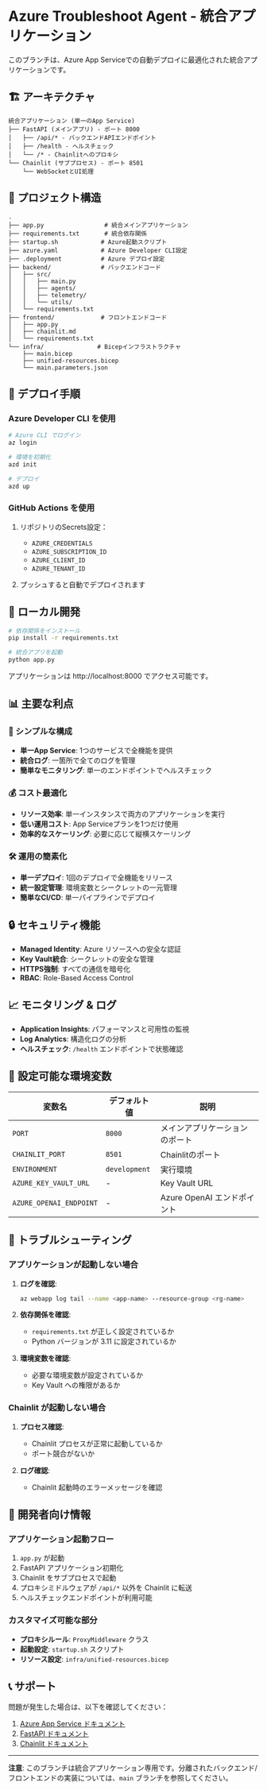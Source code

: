 # Azure Troubleshoot Agent - 統合アプリケーション

このブランチは、Azure App Serviceでの自動デプロイに最適化された統合アプリケーションです。

## 🏗️ アーキテクチャ

```
統合アプリケーション (単一のApp Service)
├── FastAPI (メインアプリ) - ポート 8000
│   ├── /api/* - バックエンドAPIエンドポイント
│   ├── /health - ヘルスチェック
│   └── /* - Chainlitへのプロキシ
└── Chainlit (サブプロセス) - ポート 8501
    └── WebSocketとUI処理
```

## 📁 プロジェクト構造

```
.
├── app.py                 # 統合メインアプリケーション
├── requirements.txt       # 統合依存関係
├── startup.sh            # Azure起動スクリプト
├── azure.yaml            # Azure Developer CLI設定
├── .deployment           # Azure デプロイ設定
├── backend/              # バックエンドコード
│   ├── src/
│   │   ├── main.py
│   │   ├── agents/
│   │   ├── telemetry/
│   │   └── utils/
│   └── requirements.txt
├── frontend/             # フロントエンドコード
│   ├── app.py
│   ├── chainlit.md
│   └── requirements.txt
└── infra/               # Bicepインフラストラクチャ
    ├── main.bicep
    ├── unified-resources.bicep
    └── main.parameters.json
```

## 🚀 デプロイ手順

### Azure Developer CLI を使用

```bash
# Azure CLI でログイン
az login

# 環境を初期化
azd init

# デプロイ
azd up
```

### GitHub Actions を使用

1. リポジトリのSecrets設定：
   - `AZURE_CREDENTIALS`
   - `AZURE_SUBSCRIPTION_ID`
   - `AZURE_CLIENT_ID`
   - `AZURE_TENANT_ID`

2. プッシュすると自動でデプロイされます

## 🔧 ローカル開発

```bash
# 依存関係をインストール
pip install -r requirements.txt

# 統合アプリを起動
python app.py
```

アプリケーションは http://localhost:8000 でアクセス可能です。

## 📊 主要な利点

### 🎯 シンプルな構成
- **単一App Service**: 1つのサービスで全機能を提供
- **統合ログ**: 一箇所で全てのログを管理
- **簡単なモニタリング**: 単一のエンドポイントでヘルスチェック

### 💰 コスト最適化
- **リソース効率**: 単一インスタンスで両方のアプリケーションを実行
- **低い運用コスト**: App Serviceプランを1つだけ使用
- **効率的なスケーリング**: 必要に応じて縦横スケーリング

### 🛠️ 運用の簡素化
- **単一デプロイ**: 1回のデプロイで全機能をリリース
- **統一設定管理**: 環境変数とシークレットの一元管理
- **簡単なCI/CD**: 単一パイプラインでデプロイ

## 🔒 セキュリティ機能

- **Managed Identity**: Azure リソースへの安全な認証
- **Key Vault統合**: シークレットの安全な管理
- **HTTPS強制**: すべての通信を暗号化
- **RBAC**: Role-Based Access Control

## 📈 モニタリング & ログ

- **Application Insights**: パフォーマンスと可用性の監視
- **Log Analytics**: 構造化ログの分析
- **ヘルスチェック**: `/health` エンドポイントで状態確認

## 🔧 設定可能な環境変数

| 変数名 | デフォルト値 | 説明 |
|--------|-------------|------|
| `PORT` | `8000` | メインアプリケーションのポート |
| `CHAINLIT_PORT` | `8501` | Chainlitのポート |
| `ENVIRONMENT` | `development` | 実行環境 |
| `AZURE_KEY_VAULT_URL` | - | Key Vault URL |
| `AZURE_OPENAI_ENDPOINT` | - | Azure OpenAI エンドポイント |

## 🐛 トラブルシューティング

### アプリケーションが起動しない場合

1. **ログを確認**:
   ```bash
   az webapp log tail --name <app-name> --resource-group <rg-name>
   ```

2. **依存関係を確認**:
   - `requirements.txt` が正しく設定されているか
   - Python バージョンが 3.11 に設定されているか

3. **環境変数を確認**:
   - 必要な環境変数が設定されているか
   - Key Vault への権限があるか

### Chainlit が起動しない場合

1. **プロセス確認**:
   - Chainlit プロセスが正常に起動しているか
   - ポート競合がないか

2. **ログ確認**:
   - Chainlit 起動時のエラーメッセージを確認

## 📝 開発者向け情報

### アプリケーション起動フロー

1. `app.py` が起動
2. FastAPI アプリケーション初期化
3. Chainlit をサブプロセスで起動
4. プロキシミドルウェアが `/api/*` 以外を Chainlit に転送
5. ヘルスチェックエンドポイントが利用可能

### カスタマイズ可能な部分

- **プロキシルール**: `ProxyMiddleware` クラス
- **起動設定**: `startup.sh` スクリプト
- **リソース設定**: `infra/unified-resources.bicep`

## 📞 サポート

問題が発生した場合は、以下を確認してください：

1. [Azure App Service ドキュメント](https://docs.microsoft.com/azure/app-service/)
2. [FastAPI ドキュメント](https://fastapi.tiangolo.com/)
3. [Chainlit ドキュメント](https://docs.chainlit.io/)

---

**注意**: このブランチは統合アプリケーション専用です。分離されたバックエンド/フロントエンドの実装については、`main` ブランチを参照してください。